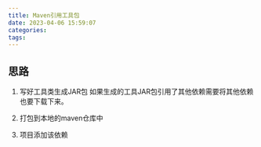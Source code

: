 ```yaml
---
title: Maven引用工具包
date: 2023-04-06 15:59:07
categories:
tags:
---
```

## 思路

1. 写好工具类生成JAR包
如果生成的工具JAR包引用了其他依赖需要将其他依赖也要下载下来。

2. 打包到本地的maven仓库中

3. 项目添加该依赖
